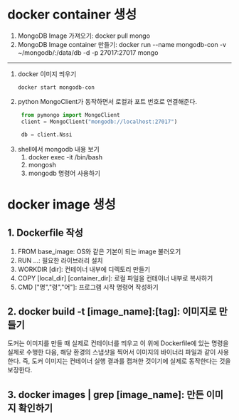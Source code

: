 # docker container 생성
1. MongoDB Image 가져오기: docker pull mongo
2. MongoDB Image container 만들기: docker run --name mongodb-con -v ~/mongodb/:/data/db -d -p 27017:27017 mongo

---
1. docker 이미지 띄우기
   ```
   docker start mongodb-con
   ```
2. python MongoClient가 동작하면서 로컬과 포트 번호로 연결해준다.
   ```python
    from pymongo import MongoClient
    client = MongoClient("mongodb://localhost:27017")

    db = client.Nssi
    ```
3. shell에서 mongodb 내용 보기
   1) docker exec -it /bin/bash
   2) mongosh
   3) mongodb 명령어 사용하기


# docker image 생성

## 1. Dockerfile 작성
   
   1) FROM base_image: OS와 같은 기본이 되는 image 불러오기
   2) RUN ...: 필요한 라이브러리 설치
   3) WORKDIR [dir]: 컨테이너 내부에 디렉토리 만들기
   4) COPY [local_dir] [container_dir]: 로컬 파일을 컨테이너 내부로 복사하기
   5) CMD ["명","령","어"]: 프로그램 시작 명령어 작성하기  


## 2. docker build -t [image_name]:[tag]: 이미지로 만들기
   도커는 이미지를 만들 때 실제로 컨테이너를 띄우고 이 위에 Dockerfile에 있는 명령을 실제로 수행한 다음, 해당 환경의 스냅샷을 찍어서 이미지의 바이너리 파일과 같이 사용한다. 즉, 도커 이미지는 컨테이너 실행 결과를 캡쳐한 것이기에 실제로 동작한다는 것을 보장한다.

## 3. docker images | grep [image_name]: 만든 이미지 확인하기
